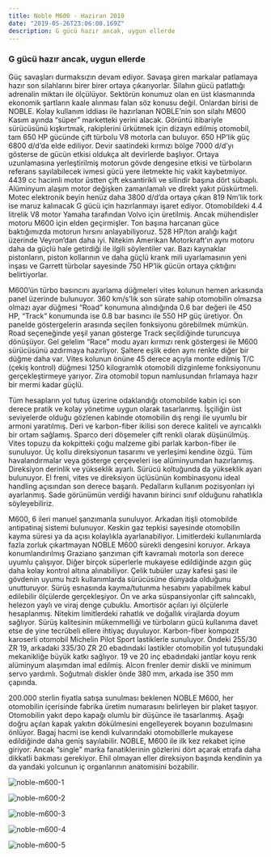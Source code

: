 ```yaml
---
title: Noble M600 - Haziran 2010
date: "2019-05-26T23:06:00.169Z"
description: G gücü hazır ancak, uygun ellerde
---
```


### G gücü hazır ancak, uygun ellerde

Güç savaşları durmaksızın devam ediyor. Savaşa giren markalar patlamaya hazır son silahlarını birer birer ortaya çıkarıyorlar. Silahın gücü patlattığı adrenalin miktarı ile ölçülüyor. Sektörün konumuz olan en üst klasmanında ekonomik şartların kaale alınması falan söz konusu değil. Onlardan birisi de	NOBLE. Kolay kullanım iddiası ile hazırlanan NOBLE’nin son silahı M600 Kasım ayında “süper” marketteki yerini alacak. Görüntü itibariyle sürücüsünü kışkırtmak, rakiplerini ürkütmek için dizayn edilmiş otomobil, tam 650 HP gücünde çift türbolu V8 motorla can buluyor. 650 HP’lik güç 6800 d/d’da elde ediliyor. Devir saatindeki kırmızı bölge 7000 d/d’yı gösterse de gücün etkisi oldukça alt devirlerde başlıyor. Ortaya uzunlamasına yerleştirilmiş motorun gövde dengesine etkisi ve türboların referans sayılabilecek ivmesi gücü yere iletmekte hiç vakit kaybetmiyor. 4439 cc hacimli motor üstten çift eksantirikli ve silindir başına dört sübaplı. Alüminyum alaşım motor değişken zamanlamalı ve direkt yakıt püskürtmeli. Motec elektronik beyin henüz daha 3800 d/d’da ortaya çıkan 819 Nm’lik tork ise maruz kalınacak G gücü için hazırlanmayı işaret ediyor. Otomobildeki 4.4 litrelik V8 motor Yamaha tarafından Volvo için üretilmiş. Ancak mühendisler motoru M600 için elden geçirmişler. Ton başına harcanan güce baktığımızda motorun hırsını anlayabiliyoruz. 528 HP/ton aralığı kağıt üzerinde Veyron’dan daha iyi. Nitekim Amerikan Motorkraft’ın aynı motoru daha da güçlü hale getirdiği ile ilgili söylentiler var. Bazı kaynaklar pistonların, piston kollarının ve daha güçlü krank mili uyarlamasının yeni inşası ve Garrett türbolar sayesinde 750 HP’lik gücün ortaya çıktığını belirtiyorlar. 

M600’ün türbo basıncını ayarlama düğmeleri vites kolunun hemen arkasında panel üzerinde bulunuyor. 360 km/s’lik son sürate sahip otomobilin olmazsa olmazı ayar düğmesi “Road” konumuna alındığında 0.6 bar değeri ile 450 HP, “Track” konumunda ise 0.8 bar basıncı ile 550 HP güç üretiyor. Ön panelde göstergelerin arasında seçilen fonksiyonu görebilmek mümkün. Road seçeneğinde yeşil yanan gösterge Track seçildiğinde turuncuya dönüşüyor. Gel gelelim “Race” modu ayarı kırmızı renk göstergesi ile M600 sürücüsünü azdırmaya hazırlıyor. Şaltere eşlik eden aynı renkte diğer bir düğme daha var. Vites kolunun önüne 45 derece açıyla monte edilmiş T/C (çekiş kontrol) düğmesi 1250 kilogramlık otomobili dizginleme fonksiyonunu gerçekleştirmeye yarıyor. Zira otomobil topun namlusundan fırlamaya hazır bir mermi kadar güçlü.

Tüm hesapların yol tutuş üzerine odaklandığı otomobilde kabin içi son derece pratik ve kolay yönetime uygun olarak tasarlanmış. İşçiliğin üst seviyelerde olduğu gözlenen kabinde otomobilin dış rengi ile uyumlu bir armoni yaratılmış. Deri ve karbon-fiber ikilisi son derece kaliteli ve ayrıcalıklı bir ortam sağlamış. Sparco deri döşemeler çift renkli olarak düşünülmüş. Vites topuzu da kokpitteki çoğu malzeme gibi parlak karbon-fiber ile sunuluyor. Üç kollu direksiyonun tasarımı ve yerleşimi kendine özgü. Tüm havalandırmalar veya gösterge çerçeveleri ise alüminyumdan hazırlanmış. Direksiyon derinlik ve yükseklik ayarlı. Sürücü koltuğunda da yükseklik ayarı bulunuyor. El freni, vites ve direksiyon üçlüsünün kombinasyonu ideal handling açısından son derece başarılı. Pedalların kullanım pozisyonları iyi ayarlanmış. Sade görünümün verdiği havanın birinci sınıf olduğunu rahatlıkla söyleyebiliriz.

M600, 6 ileri manuel şanzımanla sunuluyor. Arkadan itişli otomobilde antipatinaj sistemi bulunuyor. Keskin gaz tepkisi sayesinde otomobilin kayma süresi ya da açısı kolaylıkla ayarlanabiliyor. Limitlerdeki kullanımlarda fazla zorluk çıkartmayan NOBLE M600 sürekli dengesini koruyor. Arkaya konumlandırılmış Graziano şanzıman çift kavramalı motorla son derece uyumlu çalışıyor. Diğer birçok süperlerle mukayese edildiğinde azgın güç daha kolay kontrol altına alınabiliyor. Çelik tubüler uzay kafesi şasi ile gövdenin uyumu hızlı kullanımlarda sürücüsüne dünyada olduğunu unutturuyor. Sürüş esnasında kayma/tutunma hesabını yapabilmek kabul edilebilir ölçülerde gerçekleşiyor. Ön ve arka süspansiyonlar çift salıncaklı, helezon yaylı ve viraj denge çubuklu. Amortisör açıları iyi ölçülerle hesaplanmış. Nitekim limitlerdeki rahatlık ve doğallık virajlarda doyum sağlıyor. Sürüş kalitesinin mükemmelliği ve türboların gücü kullanıma davet etse de yine tecrübeli ellere ihtiyaç duyuluyor. Karbon-fiber kompozit karoserli otomobil Michelin Pilot Sport lastiklerle sunuluyor. Öndeki 255/30 ZR 19, arkadaki 335/30 ZR 20 ebadındaki lastikler otomobilin yol tutuşundaki mekanikliğe büyük katkı sağlıyor. 19 ve 20 inç ebadındaki jantlar koyu renk alüminyum alaşımdan imal edilmiş. Alcon frenler demir diskli ve minimum servo yardımlı. Soğutmalı diskler önde 380 mm, arkada ise 350 mm çapında.

200.000 sterlin fiyatla satışa sunulması beklenen NOBLE M600, her otomobilin içerisinde fabrika üretim numarasını belirleyen bir plaket taşıyor. Otomobilin yakıt depo kapağı olumlu bir düşünce ile tasarlanmış. Aşağı doğru açılan kapak yakıtın dökülmesini engelleyerek boyanın bozulmasını önlüyor. Bagaj hacmi ise kendi kulvarındaki otomobillerle mukayese edildiğinde daha geniş sayılabilir. NOBLE, M600 ile ilk kez rekabet içine giriyor. Ancak “single” marka fanatiklerinin gözlerini dört açarak etrafa daha dikkatli bakması gerekiyor. Ehil olmayan eller direksiyon başında kendinin ya da yandaki yolcunun iç organlarının anatomisini bozabilir.

![noble-m600-1](./noble-m600-1.jpg)

![noble-m600-2](./noble-m600-2.jpg)

![noble-m600-3](./noble-m600-3.jpg)

![noble-m600-4](./noble-m600-4.jpg)

![noble-m600-5](./noble-m600-5.jpg)